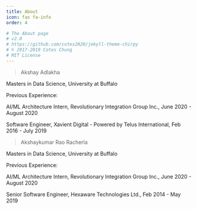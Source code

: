```yaml
---
title: About
icon: fas fa-info
order: 4

# The About page
# v2.0
# https://github.com/cotes2020/jekyll-theme-chirpy
# © 2017-2019 Cotes Chung
# MIT License
---
```



> Akshay Adlakha
  
  Masters in Data Science, University at Buffalo
  
  Previous Experience: 
  
  AI/ML Architecture Intern, Revolutionary Integration Group Inc., June 2020 - August 2020
  
  Software Engineer, Xavient Digital - Powered by Telus International, Feb 2016 - July 2019
  

> Akshaykumar Rao Racherla

  Masters in Data Science, University at Buffalo
  
  Previous Experience: 
  
  AI/ML Architecture Intern, Revolutionary Integration Group Inc., June 2020 - August 2020
                        
  Senior Software Engineer, Hexaware Technologies Ltd., Feb 2014 - May 2019
